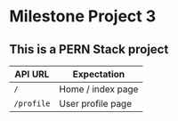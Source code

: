 # Milestone Project 3

## This is a PERN Stack project


| API URL | Expectation |
|-------|--------|
| `/` | Home / index page |
| `/profile` | User profile page |
